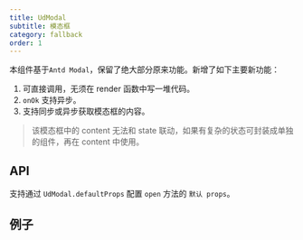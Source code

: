 ```yaml
---
title: UdModal
subtitle: 模态框
category: fallback
order: 1
---
```


本组件基于`Antd Modal`，保留了绝大部分原来功能。新增了如下主要新功能：

1. 可直接调用，无须在 render 函数中写一堆代码。
2. `onOk` 支持异步。
3. 支持同步或异步获取模态框的内容。

> 该模态框中的 content 无法和 state 联动，如果有复杂的状态可封装成单独的组件，再在 content 中使用。

## API

支持通过 `UdModal.defaultProps` 配置 `open` 方法的 `默认 props`。

<!-- ud-ts("index.tsx", "IUdModelProps") -->

<!-- ud-ts("index.tsx", "IUdModalContentProps") -->

## 例子

<!-- ud-demo("基本用法", "最基本的用法", "demos/basic.tsx") -->

<!-- ud-demo("自定义用法", "自定义内容点击模态框确定按钮获取组件值", "demos/custom.tsx") -->

<!-- ud-demo("弹窗异步用法", "异步控制弹窗是否关闭", "demos/asynchronous.tsx") -->

<!-- ud-demo("内容很多的情况", "内容很多时候，内部自动出现滚动条", "demos/overflow.tsx") -->

<!-- ud-demo("步骤模态框", "模态框和步骤的结合", "demos/steps.tsx") -->
